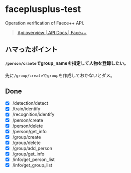 faceplusplus-test
======

Operation verification of Faece++ API.

> <a href="http://www.faceplusplus.com/api-overview/" target="_blank">Api overview | API Docs | Face++</a>

## ハマったポイント

#### `/person/craete`でgroup_nameを指定して人物を登録したい。

先に`/group/create`で`group`を作成しておかないとダメ。

## Done

- [x] /detection/detect
- [x] /train/identify
- [x] /recognition/identify
- [x] /person/create
- [x] /person/delete
- [x] /person/get_info
- [x] /group/create
- [x] /group/delete
- [x] /group/add_person
- [x] /group/get_info
- [x] /info/get_person_list
- [x] /info/get_group_list
